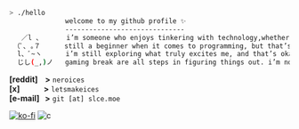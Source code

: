 ```sh
> ./hello
              welcome to my github profile ✨
              ------------------------------
   ／l 、      i’m someone who enjoys tinkering with technology,whether it’s messing around with code or whatever else catches my interest.
 （ﾟ､ ｡７      still a beginner when it comes to programming, but that’s just part of the grind, but I see it as a journey rather than a race.
  l、ﾞ~ヽ      i’m still exploring what truly excites me, and that’s okay. every coding session, every small project, and even the occasional
  じし(_,)ノ   gaming break are all steps in figuring things out. i’m not in a rush. i’m here to learn, grow, and enjoy the process.
```

**[reddit]&nbsp;&nbsp;&nbsp;&nbsp;>** `neroices`\
**[x]&nbsp;&nbsp;&nbsp;&nbsp;&nbsp;&nbsp;&nbsp;&nbsp;&nbsp;&nbsp;&nbsp;&nbsp;&nbsp;>** `letsmakeices`\
**[e-mail]&nbsp;&nbsp;&nbsp;>** `git [at] slce.moe`

[![ko-fi](https://ko-fi.com/img/githubbutton_sm.svg)](https://ko-fi.com/E1E51BM59I)
![c](https://komarev.com/ghpvc/?username=neroices&style=pixel)
